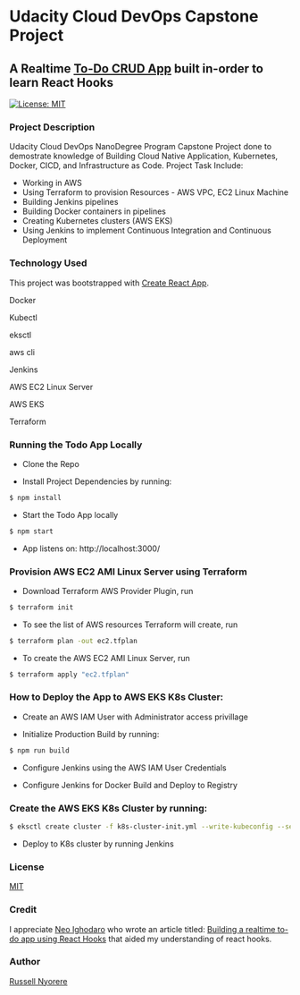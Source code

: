 # Udacity Cloud DevOps Capstone Project

## A Realtime [To-Do CRUD App](https://neorusse.github.io/to-do/) built in-order to learn React Hooks

[![License: MIT](https://img.shields.io/badge/License-MIT-yellow.svg)](https://opensource.org/licenses/MIT)

### Project Description

Udacity Cloud DevOps NanoDegree Program Capstone Project done to demostrate knowledge of Building Cloud Native Application, Kubernetes, Docker, CICD, and Infrastructure as Code. Project Task Include:

- Working in AWS
- Using Terraform to provision Resources - AWS VPC, EC2 Linux Machine
- Building Jenkins pipelines
- Building Docker containers in pipelines
- Creating Kubernetes clusters (AWS EKS)
- Using Jenkins to implement Continuous Integration and Continuous Deployment

### Technology Used

This project was bootstrapped with [Create React App](https://github.com/facebook/create-react-app).

Docker

Kubectl

eksctl

aws cli

Jenkins

AWS EC2 Linux Server

AWS EKS

Terraform

### Running the Todo App Locally

- Clone the Repo

- Install Project Dependencies by running:

```bash
$ npm install
```

- Start the Todo App locally

```bash
$ npm start
```

- App listens on: http://localhost:3000/

### Provision AWS EC2 AMI Linux Server using Terraform

- Download Terraform AWS Provider Plugin, run

```bash
$ terraform init
```

- To see the list of AWS resources Terraform will create, run

```bash
$ terraform plan -out ec2.tfplan
```

- To create the AWS EC2 AMI Linux Server, run

```bash
$ terraform apply "ec2.tfplan"
```

### How to Deploy the App to AWS EKS K8s Cluster:

- Create an AWS IAM User with Administrator access privillage

- Initialize Production Build by running:

```bash
$ npm run build
```

- Configure Jenkins using the AWS IAM User Credentials

- Configure Jenkins for Docker Build and Deploy to Registry

### Create the AWS EKS K8s Cluster by running:

```bash
$ eksctl create cluster -f k8s-cluster-init.yml --write-kubeconfig --set-kubeconfig-context
```

- Deploy to K8s cluster by running Jenkins

### License

[MIT](https://opensource.org/licenses/MIT)

### Credit

I appreciate [Neo Ighodaro](https://www.neoighodaro.com/) who wrote an article titled: [Building a realtime to-do app using React Hooks](https://www.pusher.com/tutorials/todo-app-react-hooks) that aided my understanding of react hooks.

### Author

[Russell Nyorere](https://neorusse.github.io/)
